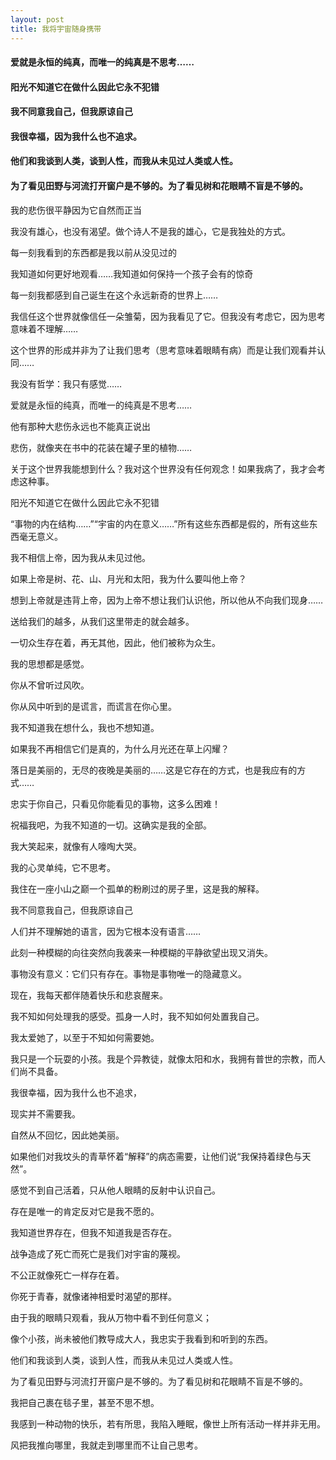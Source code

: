```yaml
---
layout: post
title: 我将宇宙随身携带
---
```

#### 爱就是永恒的纯真，而唯一的纯真是不思考……
#### 阳光不知道它在做什么因此它永不犯错
#### 我不同意我自己，但我原谅自己
#### 我很幸福，因为我什么也不追求。
#### 他们和我谈到人类，谈到人性，而我从未见过人类或人性。
#### 为了看见田野与河流打开窗户是不够的。为了看见树和花眼睛不盲是不够的。
<!-- more -->
我的悲伤很平静因为它自然而正当

我没有雄心，也没有渴望。做个诗人不是我的雄心，它是我独处的方式。

每一刻我看到的东西都是我以前从没见过的

我知道如何更好地观看……我知道如何保持一个孩子会有的惊奇

每一刻我都感到自己诞生在这个永远新奇的世界上……

我信任这个世界就像信任一朵雏菊，因为我看见了它。但我没有考虑它，因为思考意味着不理解……

这个世界的形成并非为了让我们思考（思考意味着眼睛有病）而是让我们观看并认同……

我没有哲学：我只有感觉……

爱就是永恒的纯真，而唯一的纯真是不思考……

他有那种大悲伤永远也不能真正说出

悲伤，就像夹在书中的花装在罐子里的植物……

关于这个世界我能想到什么？我对这个世界没有任何观念！如果我病了，我才会考虑这种事。

阳光不知道它在做什么因此它永不犯错

“事物的内在结构……”“宇宙的内在意义……”所有这些东西都是假的，所有这些东西毫无意义。

我不相信上帝，因为我从未见过他。

如果上帝是树、花、山、月光和太阳，我为什么要叫他上帝？

想到上帝就是违背上帝，因为上帝不想让我们认识他，所以他从不向我们现身……

送给我们的越多，从我们这里带走的就会越多。

一切众生存在着，再无其他，因此，他们被称为众生。

我的思想都是感觉。

你从不曾听过风吹。

你从风中听到的是谎言，而谎言在你心里。

我不知道我在想什么，我也不想知道。

如果我不再相信它们是真的，为什么月光还在草上闪耀？

落日是美丽的，无尽的夜晚是美丽的……这是它存在的方式，也是我应有的方式……

忠实于你自己，只看见你能看见的事物，这多么困难！

祝福我吧，为我不知道的一切。这确实是我的全部。

我大笑起来，就像有人嚎啕大哭。

 我的心灵单纯，它不思考。

我住在一座小山之巅一个孤单的粉刷过的房子里，这是我的解释。

我不同意我自己，但我原谅自己

人们并不理解她的语言，因为它根本没有语言……

此刻一种模糊的向往突然向我袭来一种模糊的平静欲望出现又消失。

事物没有意义：它们只有存在。事物是事物唯一的隐藏意义。

现在，我每天都伴随着快乐和悲哀醒来。

我不知如何处理我的感受。孤身一人时，我不知如何处置我自己。

我太爱她了，以至于不知如何需要她。

我只是一个玩耍的小孩。我是个异教徒，就像太阳和水，我拥有普世的宗教，而人们尚不具备。

我很幸福，因为我什么也不追求，

现实并不需要我。

自然从不回忆，因此她美丽。

如果他们对我坟头的青草怀着“解释”的病态需要，让他们说“我保持着绿色与天然”。
 
感觉不到自己活着，只从他人眼睛的反射中认识自己。

存在是唯一的肯定反对它是我不愿的。

我知道世界存在，但我不知道我是否存在。

战争造成了死亡而死亡是我们对宇宙的蔑视。

不公正就像死亡一样存在着。

你死于青春，就像诸神相爱时渴望的那样。

由于我的眼睛只观看，我从万物中看不到任何意义；

像个小孩，尚未被他们教导成大人，我忠实于我看到和听到的东西。

他们和我谈到人类，谈到人性，而我从未见过人类或人性。

为了看见田野与河流打开窗户是不够的。为了看见树和花眼睛不盲是不够的。

我把自己裹在毯子里，甚至不思不想。

我感到一种动物的快乐，若有所思，我陷入睡眠，像世上所有活动一样并非无用。

风把我推向哪里，我就走到哪里而不让自己思考。